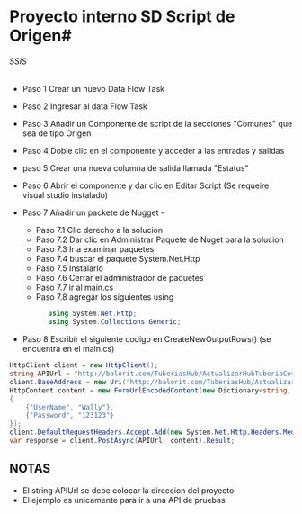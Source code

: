 # Proyecto interno SD Script de Origen#

###### SSIS ######
- Paso 1 Crear un nuevo Data Flow Task
- Paso 2 Ingresar al data Flow Task 
- Paso 3 Añadir un Componente de script de la secciones "Comunes" que sea de tipo Origen
- Paso 4 Doble clic en el componente y acceder a las entradas y salidas
- paso 5 Crear una nueva columna de salida llamada "Estatus"
- Paso 6 Abrir el componente y dar clic en Editar Script (Se requeire visual studio instalado)
- Paso 7 Añadir un packete de Nugget -
   - Paso 7.1 Clic derecho a la solucion 
   - Paso 7.2 Dar clic en Administrar Paquete de Nuget para la solucion
   - Paso 7.3 Ir a examinar paquetes
   - Paso 7.4 buscar el paquete System.Net.Http
   - Paso 7.5 Instalarlo
   - Paso 7.6 Cerrar el administrador de paquetes
   - Paso 7.7 ir al main.cs
   - Paso 7.8 agregar los siguientes using 
      ```C#
         using System.Net.Http;
         using System.Collections.Generic;
      ```


- Paso 8 Escribir el siguiente codigo en CreateNewOutputRows() (se encuentra en el main.cs)

```C#
HttpClient client = new HttpClient();
string APIUrl = "http://balorit.com/TuberiasHub/ActualizarHubTuberiaCovid";
client.BaseAddress = new Uri("http://balorit.com/TuberiasHub/ActualizarHubTuberiaCovid");
HttpContent content = new FormUrlEncodedContent(new Dictionary<string, string>
{
    {"UserName", "Wally"},
    {"Password", "123123"}
});
client.DefaultRequestHeaders.Accept.Add(new System.Net.Http.Headers.MediaTypeWithQualityHeaderValue("application/json"));
var response = client.PostAsync(APIUrl, content).Result;
```


## NOTAS ##
- El string APIUrl se debe colocar la direccion del proyecto
- El ejemplo es unicamente para ir a una API de pruebas
